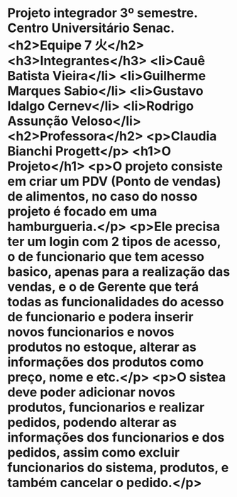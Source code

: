 # Projeto integrador 3º semestre. Centro Universitário Senac. &lt;h2&gt;Equipe 7 火&lt;/h2&gt; &lt;h3&gt;Integrantes&lt;/h3&gt;  &lt;li&gt;Cauê Batista Vieira&lt;/li&gt; &lt;li&gt;Guilherme Marques Sabio&lt;/li&gt; &lt;li&gt;Gustavo Idalgo Cernev&lt;/li&gt; &lt;li&gt;Rodrigo Assunção Veloso&lt;/li&gt;  &lt;h2&gt;Professora&lt;/h2&gt; &lt;p&gt;Claudia Bianchi Progett&lt;/p&gt;   &lt;h1&gt;O Projeto&lt;/h1&gt; &lt;p&gt;O projeto consiste em criar um PDV (Ponto de vendas) de alimentos, no caso do nosso projeto é focado em uma hamburgueria.&lt;/p&gt; &lt;p&gt;Ele precisa ter um login com 2 tipos de acesso, o de funcionario que tem acesso basico, apenas para a realização das vendas, e o de Gerente que terá todas as funcionalidades do acesso de funcionario e podera inserir novos funcionarios e novos produtos no estoque, alterar as informações dos produtos como preço, nome e etc.&lt;/p&gt; &lt;p&gt;O sistea deve poder adicionar novos produtos, funcionarios e realizar pedidos, podendo alterar as informações dos funcionarios e dos pedidos, assim como excluir funcionarios do sistema, produtos, e também cancelar o pedido.&lt;/p&gt;